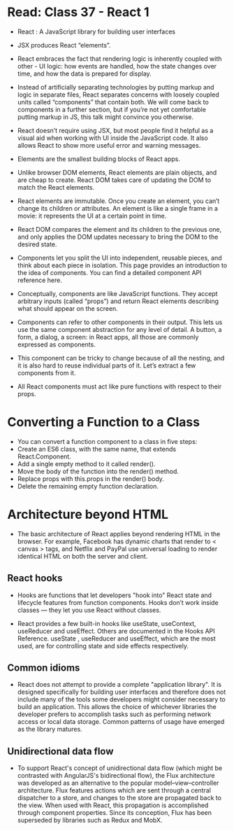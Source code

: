 # Read: Class 37 - React 1

- React : A JavaScript library for building user interfaces
- JSX produces React “elements”.
- React embraces the fact that rendering logic is inherently coupled with other - UI logic: how events are handled, how the state changes over time, and how the data is prepared for display.

- Instead of artificially separating technologies by putting markup and logic in separate files, React separates concerns with loosely coupled units called “components” that contain both. We will come back to components in a further section, but if you’re not yet comfortable putting markup in JS, this talk might convince you otherwise.
- React doesn’t require using JSX, but most people find it helpful as a visual aid when working with UI inside the JavaScript code. It also allows React to show more useful error and warning messages.

- Elements are the smallest building blocks of React apps.
- Unlike browser DOM elements, React elements are plain objects, and are cheap to create. React DOM takes care of updating the DOM to match the React elements.
- React elements are immutable. Once you create an element, you can’t change its children or attributes. An element is like a single frame in a movie: it represents the UI at a certain point in time.
- React DOM compares the element and its children to the previous one, and only applies the DOM updates necessary to bring the DOM to the desired state.
- Components let you split the UI into independent, reusable pieces, and think about each piece in isolation. This page provides an introduction to the idea of components. You can find a detailed component API reference here.
- Conceptually, components are like JavaScript functions. They accept arbitrary inputs (called “props”) and return React elements describing what should appear on the screen.
- Components can refer to other components in their output. This lets us use the same component abstraction for any level of detail. A button, a form, a dialog, a screen: in React apps, all those are commonly expressed as components.

- This component can be tricky to change because of all the nesting, and it is also hard to reuse individual parts of it. Let’s extract a few components from it.
- All React components must act like pure functions with respect to their props.

# Converting a Function to a Class

- You can convert a function component to a class in five steps:
- Create an ES6 class, with the same name, that extends React.Component.
- Add a single empty method to it called render().
- Move the body of the function into the render() method.
- Replace props with this.props in the render() body.
- Delete the remaining empty function declaration.

# Architecture beyond HTML

- The basic architecture of React applies beyond rendering HTML in the browser. For example, Facebook has dynamic charts that render to < canvas > tags, and Netflix and PayPal use universal loading to render identical HTML on both the server and client.

## React hooks

- Hooks are functions that let developers "hook into" React state and lifecycle features from function components. Hooks don’t work inside classes — they let you use React without classes.

- React provides a few built-in hooks like useState, useContext, useReducer and useEffect. Others are documented in the Hooks API Reference. useState , useReducer and useEffect, which are the most used, are for controlling state and side effects respectively.

## Common idioms

- React does not attempt to provide a complete "application library". It is designed specifically for building user interfaces and therefore does not include many of the tools some developers might consider necessary to build an application. This allows the choice of whichever libraries the developer prefers to accomplish tasks such as performing network access or local data storage. Common patterns of usage have emerged as the library matures.

## Unidirectional data flow

- To support React's concept of unidirectional data flow (which might be contrasted with AngularJS's bidirectional flow), the Flux architecture was developed as an alternative to the popular model–view–controller architecture. Flux features actions which are sent through a central dispatcher to a store, and changes to the store are propagated back to the view. When used with React, this propagation is accomplished through component properties. Since its conception, Flux has been superseded by libraries such as Redux and MobX.

